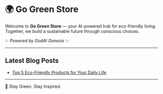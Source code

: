 # 🌍 Go Green Store

Welcome to **Go Green Store** — your AI-powered hub for eco-friendly living.  
Together, we build a sustainable future through conscious choices.  

✨ *Powered by GodAI Genesis* ✨

---

## Latest Blog Posts
- [Top 5 Eco-Friendly Products for Your Daily Life](posts/top-5-eco-products.md)

---

🌱 Stay Green. Stay Inspired.
